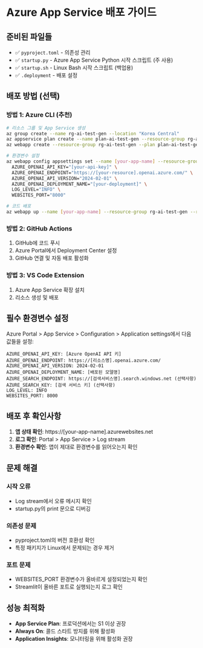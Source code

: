 # Azure App Service 배포 가이드

## 준비된 파일들
- ✅ `pyproject.toml` - 의존성 관리
- ✅ `startup.py` - Azure App Service Python 시작 스크립트 (주 사용)
- ✅ `startup.sh` - Linux Bash 시작 스크립트 (백업용)
- ✅ `.deployment` - 배포 설정

## 배포 방법 (선택)

### 방법 1: Azure CLI (추천)
```bash
# 리소스 그룹 및 App Service 생성
az group create --name rg-ai-test-gen --location "Korea Central"
az appservice plan create --name plan-ai-test-gen --resource-group rg-ai-test-gen --sku B1 --is-linux
az webapp create --resource-group rg-ai-test-gen --plan plan-ai-test-gen --name [your-unique-app-name] --runtime "PYTHON|3.12"

# 환경변수 설정
az webapp config appsettings set --name [your-app-name] --resource-group rg-ai-test-gen --settings \
  AZURE_OPENAI_API_KEY="[your-api-key]" \
  AZURE_OPENAI_ENDPOINT="https://[your-resource].openai.azure.com/" \
  AZURE_OPENAI_API_VERSION="2024-02-01" \
  AZURE_OPENAI_DEPLOYMENT_NAME="[your-deployment]" \
  LOG_LEVEL="INFO" \
  WEBSITES_PORT="8000"

# 코드 배포
az webapp up --name [your-app-name] --resource-group rg-ai-test-gen --runtime "PYTHON|3.12"
```

### 방법 2: GitHub Actions
1. GitHub에 코드 푸시
2. Azure Portal에서 Deployment Center 설정
3. GitHub 연결 및 자동 배포 활성화

### 방법 3: VS Code Extension
1. Azure App Service 확장 설치
2. 리소스 생성 및 배포

## 필수 환경변수 설정

Azure Portal > App Service > Configuration > Application settings에서 다음 값들을 설정:

```
AZURE_OPENAI_API_KEY: [Azure OpenAI API 키]
AZURE_OPENAI_ENDPOINT: https://[리소스명].openai.azure.com/
AZURE_OPENAI_API_VERSION: 2024-02-01
AZURE_OPENAI_DEPLOYMENT_NAME: [배포된 모델명]
AZURE_SEARCH_ENDPOINT: https://[검색서비스명].search.windows.net (선택사항)
AZURE_SEARCH_KEY: [검색 서비스 키] (선택사항)
LOG_LEVEL: INFO
WEBSITES_PORT: 8000
```

## 배포 후 확인사항

1. **앱 상태 확인**: https://[your-app-name].azurewebsites.net
2. **로그 확인**: Portal > App Service > Log stream
3. **환경변수 확인**: 앱이 제대로 환경변수를 읽어오는지 확인

## 문제 해결

### 시작 오류
- Log stream에서 오류 메시지 확인
- startup.py의 print 문으로 디버깅

### 의존성 문제
- pyproject.toml의 버전 호환성 확인
- 특정 패키지가 Linux에서 문제되는 경우 제거

### 포트 문제
- WEBSITES_PORT 환경변수가 올바르게 설정되었는지 확인
- Streamlit이 올바른 포트로 실행되는지 로그 확인

## 성능 최적화

- **App Service Plan**: 프로덕션에서는 S1 이상 권장
- **Always On**: 콜드 스타트 방지를 위해 활성화
- **Application Insights**: 모니터링을 위해 활성화 권장